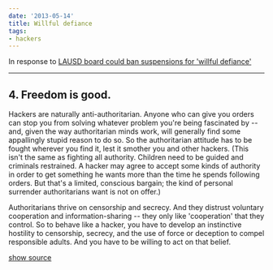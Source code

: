 ```yaml
---
date: '2013-05-14'
title: Willful defiance
tags:
- hackers
---
```


In response to [LAUSD board could ban suspensions for 'willful defiance'](http://articles.latimes.com/2013/may/12/local/la-me-adv-lausd-discipline-20130513)

---

## 4. Freedom is good.

Hackers are naturally anti-authoritarian. Anyone who can give you orders can stop you from solving whatever problem you're being fascinated by -- and, given the way authoritarian minds work, will generally find some appallingly stupid reason to do so. So the authoritarian attitude has to be fought wherever you find it, lest it smother you and other hackers.
(This isn't the same as fighting all authority. Children need to be guided and criminals restrained. A hacker may agree to accept some kinds of authority in order to get something he wants more than the time he spends following orders. But that's a limited, conscious bargain; the kind of personal surrender authoritarians want is not on offer.)

Authoritarians thrive on censorship and secrecy. And they distrust voluntary cooperation and information-sharing -- they only like 'cooperation' that they control. So to behave like a hacker, you have to develop an instinctive hostility to censorship, secrecy, and the use of force or deception to compel responsible adults. And you have to be willing to act on that belief.


<a href="#" onclick="document.getElementById('more').style.display = 'block';">show source</a>

<pre id="more" style="display:none">
    Back to [Eric's FAQs Page]  Up to [Site Map]  $Date: 2000/03/24 21:01:28 $
    Translations into: French Spanish Italian German Japanese Korean Swedish Portuguese Russian Bulgarian Danish Indonesian Dutch Chinese (Traditional) Chinese (Simplified)

    How To Become A Hacker

    Why This Document?

    As editor of the Jargon File, I often get email requests from enthusiastic network newbies asking (in effect) "how can I learn to be a wizard hacker?". Oddly enough there don't seem to be any FAQs or Web documents that address this vital question, so here's mine.
    If you are reading a snapshot of this document offline, the current version lives at http://www.tuxedo.org/~esr/faqs/hacker-howto.html.


    What Is A Hacker?

    The Jargon File contains a bunch of definitions of the term `hacker', most having to do with technical adeptness and a delight in solving problems and overcoming limits. If you want to know how to become a hacker, though, only two are really relevant.
    There is a community, a shared culture, of expert programmers and networking wizards that traces its history back through decades to the first time-sharing minicomputers and the earliest ARPAnet experiments. The members of this culture originated the term `hacker'. Hackers built the Internet. Hackers made the Unix operating system what it is today. Hackers run Usenet. Hackers make the World Wide Web work. If you are part of this culture, if you have contributed to it and other people in it know who you are and call you a hacker, you're a hacker.

    The hacker mind-set is not confined to this software-hacker culture. There are people who apply the hacker attitude to other things, like electronics or music -- actually, you can find it at the highest levels of any science or art. Software hackers recognize these kindred spirits elsewhere and may call them "hackers" too -- and some claim that the hacker nature is really independent of the particular medium the hacker works in. But in the rest of this document we will focus on the skills and attitudes of software hackers, and the traditions of the shared culture that originated the term `hacker'.

    There is another group of people who loudly call themselves hackers, but aren't. These are people (mainly adolescent males) who get a kick out of breaking into computers and phreaking the phone system. Real hackers call these people `crackers' and want nothing to do with them. Real hackers mostly think crackers are lazy, irresponsible, and not very bright, and object that being able to break security doesn't make you a hacker any more than being able to hotwire cars makes you an automotive engineer. Unfortunately, many journalists and writers have been fooled into using the word `hacker' to describe crackers; this irritates real hackers no end.

    The basic difference is this: hackers build things, crackers break them.

    If you want to be a hacker, keep reading. If you want to be a cracker, go read the alt.2600 newsgroup and get ready to do five to ten in the slammer after finding out you aren't as smart as you think you are. And that's all I'm going to say about crackers.


    The Hacker Attitude

    Hackers solve problems and build things, and they believe in freedom and voluntary mutual help. To be accepted as a hacker, you have to behave as though you have this kind of attitude yourself. And to behave as though you have the attitude, you have to really believe the attitude.
    But if you think of cultivating hacker attitudes as just a way to gain acceptance in the culture, you'll miss the point. Becoming the kind of person who believes these things is important for you -- for helping you learn and keeping you motivated. As with all creative arts, the most effective way to become a master is to imitate the mind-set of masters -- not just intellectually but emotionally as well.

    So, if you want to be a hacker, repeat the following things until you believe them:

    1. The world is full of fascinating problems waiting to be solved.

    Being a hacker is lots of fun, but it's a kind of fun that takes lots of effort. The effort takes motivation. Successful athletes get their motivation from a kind of physical delight in making their bodies perform, in pushing themselves past their own physical limits. Similarly, to be a hacker you have to get a basic thrill from solving problems, sharpening your skills, and exercising your intelligence.
    If you aren't the kind of person that feels this way naturally, you'll need to become one in order to make it as a hacker. Otherwise you'll find your hacking energy is sapped by distractions like sex, money, and social approval.

    (You also have to develop a kind of faith in your own learning capacity -- a belief that even though you may not know all of what you need to solve a problem, if you tackle just a piece of it and learn from that, you'll learn enough to solve the next piece -- and so on, until you're done.)


    2. Nobody should ever have to solve a problem twice.

    Creative brains are a valuable, limited resource. They shouldn't be wasted on re-inventing the wheel when there are so many fascinating new problems waiting out there.
    To behave like a hacker, you have to believe that the thinking time of other hackers is precious -- so much so that it's almost a moral duty for you to share information, solve problems and then give the solutions away just so other hackers can solve new problems instead of having to perpetually re-address old ones.

    (You don't have to believe that you're obligated to give all your creative product away, though the hackers that do are the ones that get most respect from other hackers. It's consistent with hacker values to sell enough of it to keep you in food and rent and computers. It's consistent to use your hacking skills to support a family or even get rich, as long as you don't forget you're a hacker while you're doing it.)


    3. Boredom and drudgery are evil.

    Hackers (and creative people in general) should never be bored or have to drudge at stupid repetitive work, because when this happens it means they aren't doing what only they can do -- solve new problems. This wastefulness hurts everybody. Therefore boredom and drudgery are not just unpleasant but actually evil.
    To behave like a hacker, you have to believe this enough to want to automate away the boring bits as much as possible, not just for yourself but for everybody else (especially other hackers).

    (There is one apparent exception to this. Hackers will sometimes do things that may seem repetitive or boring to an observer as a mind-clearing exercise, or in order to acquire a skill or have some particular kind of experience you can't have otherwise. But this is by choice -- nobody who can think should ever be forced into boredom.)


    4. Freedom is good.

    Hackers are naturally anti-authoritarian. Anyone who can give you orders can stop you from solving whatever problem you're being fascinated by -- and, given the way authoritarian minds work, will generally find some appallingly stupid reason to do so. So the authoritarian attitude has to be fought wherever you find it, lest it smother you and other hackers.
    (This isn't the same as fighting all authority. Children need to be guided and criminals restrained. A hacker may agree to accept some kinds of authority in order to get something he wants more than the time he spends following orders. But that's a limited, conscious bargain; the kind of personal surrender authoritarians want is not on offer.)

    Authoritarians thrive on censorship and secrecy. And they distrust voluntary cooperation and information-sharing -- they only like `cooperation' that they control. So to behave like a hacker, you have to develop an instinctive hostility to censorship, secrecy, and the use of force or deception to compel responsible adults. And you have to be willing to act on that belief.


    5. Attitude is no substitute for competence.

    To be a hacker, you have to develop some of these attitudes. But copping an attitude alone won't make you a hacker, any more than it will make you a champion athlete or a rock star. Becoming a hacker will take intelligence, practice, dedication, and hard work.
    Therefore, you have to learn to distrust attitude and respect competence of every kind. Hackers won't let posers waste their time, but they worship competence -- especially competence at hacking, but competence at anything is good. Competence at demanding skills that few can master is especially good, and competence at demanding skills that involve mental acuteness, craft, and concentration is best.

    If you revere competence, you'll enjoy developing it in yourself -- the hard work and dedication will become a kind of intense play rather than drudgery. And that's vital to becoming a hacker.


    Basic Hacking Skills

    The hacker attitude is vital, but skills are even more vital. Attitude is no substitute for competence, and there's a certain basic toolkit of skills which you have to have before any hacker will dream of calling you one.
    This toolkit changes slowly over time as technology creates new skills and makes old ones obsolete. For example, it used to include programming in machine language, and didn't until recently involve HTML. But right now it pretty clearly includes the following:


    1. Learn how to program.

    This, of course, is the fundamental hacking skill. If you don't know any computer languages, I recommend starting with Python. It is cleanly designed, well documented, and relatively kind to beginners. Despite being a good first language, it is not just a toy; it is very powerful and flexible and well suited for large projects.
    But be aware that you won't reach the skill level of a hacker or even merely a programmer if you only know one language -- you need to learn how to think about programming problems in a general way, independent of any one language. To be a real hacker, you need to have gotten to the point where you can learn a new language in days by relating what's in the manual to what you already know. This means you should learn several very different languages.

    If you get into serious programming, you will have to learn C, the core language of Unix (though it's not the one to try learning first thing). Other languages of particular importance to hackers include Perl and LISP. Perl is worth learning for practical reasons; it's very widely used for active web pages and system administration, so that even if you never write Perl you should learn to read it. LISP is worth learning for the profound enlightenment experience you will have when you finally get it; that experience will make you a better programmer for the rest of your days, even if you never actually use LISP itself a lot.

    It's best, actually, to learn all four of these (Python, C, Perl, and LISP). Besides being the most important hacking languages, they represent very different approaches to programming, and each will educate you in valuable ways.

    I can't give complete instructions on how to learn to program here -- it's a complex skill. But I can tell you that books and courses won't do it (many, maybe most of the best hackers are self-taught). What will do it is (a) reading code and (b) writing code.

    Learning to program is like learning to write good natural language. The best way to do it is to read some stuff written by masters of the form, write some things yourself, read a lot more, write a little more, read a lot more, write some more ... and repeat until your writing begins to develop the kind of strength and economy you see in your models.

    Finding good code to read used to be hard, because there were few large programs available in source for fledgeling hackers to read and tinker with. This has changed dramatically; open-source software, programming tools, and operating systems (all built by hackers) are now widely available. Which brings me neatly to our next topic...

    2. Get one of the open-source Unixes and learn to use and run it.

    I'm assuming you have a personal computer or can get access to one (these kids today have it so easy :-)). The single most important step any newbie can take towards acquiring hacker skills is to get a copy of Linux or one of the BSD-Unixes, install it on a personal machine, and run it.
    Yes, there are other operating systems in the world besides Unix. But they're distributed in binary -- you can't read the code, and you can't modify it. Trying to learn to hack on a DOS or Windows machine or under MacOS is like trying to learn to dance while wearing a body cast.

    Besides, Unix is the operating system of the Internet. While you can learn to use the Internet without knowing Unix, you can't be an Internet hacker without understanding Unix. For this reason, the hacker culture today is pretty strongly Unix-centered. (This wasn't always true, and some old-time hackers still aren't happy about it, but the symbiosis between Unix and the Internet has become strong enough that even Microsoft's muscle doesn't seem able to seriously dent it.)

    So, bring up a Unix -- I like Linux myself but there are other ways (and yes, you can run both Linux and DOS/Windows on the same machine). Learn it. Run it. Tinker with it. Talk to the Internet with it. Read the code. Modify the code. You'll get better programming tools (including C, Lisp, Python, and Perl) than any Microsoft operating system can dream of, you'll have fun, and you'll soak up more knowledge than you realize you're learning until you look back on it as a master hacker.

    For more about learning Unix, see The Loginataka.

    To get your hands on a Linux, see the Where can I get Linux.

    You can find BSD Unix help and resources at www.bsd.org.

    (Note: I don't really recommend installing either Linux or BSD as a solo project if you're a newbie. For Linux, find a local Linux user's group and ask for help; or contact the Linux Internet Support Co-Operative. LISC maintains IRC channels where you can get help.)

    3. Learn how to use the World Wide Web and write HTML.

    Most of the things the hacker culture has built do their work out of sight, helping run factories and offices and universities without any obvious impact on how non-hackers live. The Web is the one big exception, the huge shiny hacker toy that even politicians admit is changing the world. For this reason alone (and a lot of other good ones as well) you need to learn how to work the Web.
    This doesn't just mean learning how to drive a browser (anyone can do that), but learning how to write HTML, the Web's markup language. If you don't know how to program, writing HTML will teach you some mental habits that will help you learn. So build a home page.

    But just having a home page isn't anywhere near good enough to make you a hacker. The Web is full of home pages. Most of them are pointless, zero-content sludge -- very snazzy-looking sludge, mind you, but sludge all the same (for more on this see The HTML Hell Page).

    To be worthwhile, your page must have content -- it must be interesting and/or useful to other hackers. And that brings us to the next topic...


    Status in the Hacker Culture

    Like most cultures without a money economy, hackerdom runs on reputation. You're trying to solve interesting problems, but how interesting they are, and whether your solutions are really good, is something that only your technical peers or superiors are normally equipped to judge.
    Accordingly, when you play the hacker game, you learn to keep score primarily by what other hackers think of your skill (this is why you aren't really a hacker until other hackers consistently call you one). This fact is obscured by the image of hacking as solitary work; also by a hacker-cultural taboo (now gradually decaying but still potent) against admitting that ego or external validation are involved in one's motivation at all.

    Specifically, hackerdom is what anthropologists call a gift culture. You gain status and reputation in it not by dominating other people, nor by being beautiful, nor by having things other people want, but rather by giving things away. Specifically, by giving away your time, your creativity, and the results of your skill.

    There are basically five kinds of things you can do to be respected by hackers:


    1. Write open-source software.

    The first (the most central and most traditional) is to write programs that other hackers think are fun or useful, and give the program sources to the whole hacker culture to use.
    (We used to call these works ``free software'', but this confused too many people who weren't sure exactly what ``free'' was supposed to mean. Many of us now prefer the term ``open-source'' software).

    Hackerdom's most revered demigods are people who have written large, capable programs that met a widespread need and given them away, so that now everyone uses them.


    2. Help test and debug open-source software

    They also serve who stand and debug open-source software. In this imperfect world, we will inevitably spend most of our software development time in the debugging phase. That's why any open-source author who's thinking will tell you that good beta-testers (who know how to describe symptoms clearly, localize problems well, can tolerate bugs in a quickie release, and are willing to apply a few simple diagnostic routines) are worth their weight in rubies. Even one of these can make the difference between a debugging phase that's a protracted, exhausting nightmare and one that's merely a salutary nuisance.
    If you're a newbie, try to find a program under development that you're interested in and be a good beta-tester. There's a natural progression from helping test programs to helping debug them to helping modify them. You'll learn a lot this way, and generate good karma with people who will help you later on.


    3. Publish useful information.

    Another good thing is to collect and filter useful and interesting information into Web pages or documents like FAQs (Frequently Asked Questions lists), and make those generally available.
    Maintainers of major technical FAQs get almost as much respect as open-source authors.


    4. Help keep the infrastructure working.

    The hacker culture (and the engineering development of the Internet, for that matter) is run by volunteers. There's a lot of necessary but unglamorous work that needs done to keep it going -- administering mailing lists, moderating newsgroups, maintaining large software archive sites, developing RFCs and other technical standards.
    People who do this sort of thing well get a lot of respect, because everybody knows these jobs are huge time sinks and not as much fun as playing with code. Doing them shows dedication.


    5. Serve the hacker culture itself.

    Finally, you can serve and propagate the culture itself (by, for example, writing an accurate primer on how to become a hacker :-)). This is not something you'll be positioned to do until you've been around for while and become well-known for one of the first four things.
    The hacker culture doesn't have leaders, exactly, but it does have culture heroes and tribal elders and historians and spokespeople. When you've been in the trenches long enough, you may grow into one of these. Beware: hackers distrust blatant ego in their tribal elders, so visibly reaching for this kind of fame is dangerous. Rather than striving for it, you have to sort of position yourself so it drops in your lap, and then be modest and gracious about your status.


    The Hacker/Nerd Connection

    Contrary to popular myth, you don't have to be a nerd to be a hacker. It does help, however, and many hackers are in fact nerds. Being a social outcast helps you stay concentrated on the really important things, like thinking and hacking.
    For this reason, many hackers have adopted the label `nerd' and even use the harsher term `geek' as a badge of pride -- it's a way of declaring their independence from normal social expectations. See The Geek Page for extensive discussion.

    If you can manage to concentrate enough on hacking to be good at it and still have a life, that's fine. This is a lot easier today than it was when I was a newbie in the 1970s; mainstream culture is much friendlier to techno-nerds now. There are even growing numbers of people who realize that hackers are often high-quality lover and spouse material.

    If you're attracted to hacking because you don't have a life, that's OK too -- at least you won't have trouble concentrating. Maybe you'll get one later.


    Points For Style

    Again, to be a hacker, you have to enter the hacker mindset. There are some things you can do when you're not at a computer that seem to help. They're not substitutes for hacking (nothing is) but many hackers do them, and feel that they connect in some basic way with the essence of hacking.

    Read science fiction. Go to science fiction conventions (a good way to meet hackers and proto-hackers).
    Study Zen, and/or take up martial arts. (The mental discipline seems similar in important ways.)
    Develop an analytical ear for music. Learn to appreciate peculiar kinds of music. Learn to play some musical instrument well, or how to sing.
    Develop your appreciation of puns and wordplay.
    Learn to write your native language well. (A surprising number of hackers, including all the best ones I know of, are able writers.)
    The more of these things you already do, the more likely it is that you are natural hacker material. Why these things in particular is not completely clear, but they're connected with a mix of left- and right-brain skills that seems to be important (hackers need to be able to both reason logically and step outside the apparent logic of a problem at a moment's notice).
    Finally, a few things not to do.

    Don't use a silly, grandiose user ID or screen name.
    Don't get in flame wars on Usenet (or anywhere else).
    Don't call yourself a `cyberpunk', and don't waste your time on anybody who does.
    Don't post or email writing that's full of spelling errors and bad grammar.
    The only reputation you'll make doing any of these things is as a twit. Hackers have long memories -- it could take you years to live your early blunders down enough to be accepted.
    The problem with screen names or handles deserves some amplification. Concealing your identity behind a handle is a juvenile and silly behavior characteristic of crackers, warez d00dz, and other lower life forms. Hackers don't do this; they're proud of what they do and want it associated with their real names. So if you have a handle, drop it. In the hacker culture it will only mark you as a loser.


    Other Resources

    Peter Seebach maintains an excellent Hacker FAQ for managers who don't understand how to deal with hackers. If Peter's site doesn't respond, the following Excite search should find a copy.
    The [Loginataka] has some things to say about the proper training and attitude of a Unix hacker.

    I have also written [A Brief History Of Hackerdom].

    I have written a paper, [ The Cathedral and the Bazaar], which explains a lot about how the Linux and open-source cultures work. I have addressed this topic even more directly in its sequel Homesteading the Noosphere.


    Frequently Asked Questions

    Q: Will you teach me how to hack?

    Since first publishing this page, I've gotten several requests a week (often several a day) from people to "teach me all about hacking". Unfortunately, I don't have the time or energy to do this; my own hacking projects take up 110% of my time.
    Even if I did, hacking is an attitude and skill you basically have to teach yourself. You'll find that while real hackers want to help you, they won't respect you if you beg to be spoon-fed everything they know.

    Learn a few things first. Show that you're trying, that you're capable of learning on your own. Then go to the hackers you meet with specific questions.


    How can I get started, then?

    The best way for you to get started would probably be to go to a LUG (Linux user group) meeting. You can find such groups on the LDP General Linux Information Page; there is probably one near you, possibly associated with a college or university. LUG members will probably give you a Linux if you ask, and will certainly help you install one and get started.

    When do you have to start? Is it too late for me to learn?

    Any age at which you are motivated to start is a good age. Most people seem to get interested between ages 15 and 20, but I know of exceptions in both directions.

    How long will it take me to learn to hack?

    The depends on how talented you are and how hard you work at it. Most people can acquire a respectable skill set in eighteen months to two years, if they concentrate. Don't think it ends there, though; if you are a real hacker, you will spend the rest of your life learning and perfecting your craft.

    Are Visual Basic or Delphi good languages to start with?

    No, because they're not portable. There are no open-source implementations of these languages, so you'd be locked into only those platforms the vendor chooses to support. Accepting that kind of monopoly situation is not the hacker way.
    Visual Basic is especially awful. The fact that it's a proprietary Microsoft langage is enough to disqualify it, and like other Basics it's a poorly-designed language that will teach you bad programming habits.


    Would you help me to crack a system, or teach me how to crack?

    No. Anyone who can still ask such a question after reading this FAQ is too stupid to be educable even if I had the time for tutoring. Any emailed requests of this kind that I get will be ignored or answered with extreme rudeness.

    I've been cracked. Will you help me fend off further attacks?

    No. Every time I've been asked this question so far, it's been from somebody running Windows. It is not possible to effectively secure Windows systems against crack attacks; the code and architecture simply have too many flaws, it's like trying to bail out a boat with a sieve. The only reliable prevention is to switch to Linux or some other operating system with real security.

    Where can I find some real hackers to talk with?

    The best way is to find a Unix or Linux user's group local to you and go to their meetings (you can find links to several lists of user groups on the LDP site at Metalab).
    (I used to say here that you wouldn't find any real hackers on IRC, but I'm given to understand this is changing. Apparently some real hacker communities, attached to things like GIMP and Perl, have IRC channels now.)


    Can you recommend useful books about hacking-related subjects?

    I maintain a Linux Reading List HOWTO that you may find helpful. The [Loginataka] may also be interesting.

    What language should I learn first?

    HTML, if you don't already know it. There are a lot of glossy, hype-intensive bad HTML books out there, and distressingly few good ones. The one I like best is HTML: The Definitive Guide.
    But HTML is not a full programming language. When you're ready to start programming, I would recommend starting with Python. You will hear a lot of people recommending Perl, and Perl is still more popular than Python, but it's harder to learn and (in my opinion) less well designed. There are resources for programming beginners using Python in the Web.

    C is really important, but it's also much more difficult than either Python or Perl. Don't try to learn it first.

    Windows users, do not settle for Visual Basic. It will teach you bad habits, and it's not portable off Windows. Avoid.


    Do I need to hate and bash Microsoft?

    No, you don't. Not that Microsoft isn't loathsome, but there was a hacker culture long before Microsoft and there will still be one when Microsoft is history. Any energy you spend hating Microsoft would be better spent on loving your craft. Write good code -- that will bash Microsoft quite sufficiently without polluting your karma.

    But won't open-source software leave programmers unable to make a living?

    This seems unlikely -- so far, the open-source software industry seems to be creating jobs rather than taking them away. If having a program written is a net economic gain over not having it written, a programmer will get paid whether or not the program is going to be free after it's done. And, no matter how much "free" software gets written, there always seems to be more demand for new and customized applications. I've written more about this at the Open Source pages.

    How can I get started? Where can I get a free Unix?

    Elsewhere on this page I include pointers to where to get the most commonly used free Unix. To be a hacker you need motivation and initiative and the ability to educate yourself. Start now...
    Back to Eric's FAQ Page Up to Site Map  $Date: 2000/03/24 21:01:28 $
    Eric S. Raymond esr@snark.thyrsus.com
</pre>
